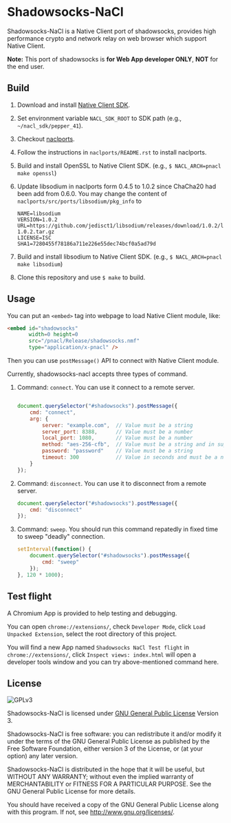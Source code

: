 Shadowsocks-NaCl
================

Shadowsocks-NaCl is a Native Client port of shadowsocks,
provides high performance crypto and network relay on
web browser which support Native Client.

**Note:** This port of shadowsocks is **for Web App developer ONLY**, **NOT** for the end user.


Build
-----
1. Download and install [Native Client SDK](https://developer.chrome.com/native-client/sdk/download).
2. Set environment variable `NACL_SDK_ROOT` to SDK path (e.g., `~/nacl_sdk/pepper_41`).
3. Checkout [naclports](https://code.google.com/p/naclports/wiki/HowTo_Checkout?tm=4).
4. Follow the instructions in `naclports/README.rst` to install naclports.
5. Build and install OpenSSL to Native Client SDK. (e.g., `$ NACL_ARCH=pnacl make openssl`)
6. Update libsodium in naclports form 0.4.5 to 1.0.2 since ChaCha20 had been add from 0.6.0.
   You may change the content of `naclports/src/ports/libsodium/pkg_info` to

    ```
    NAME=libsodium
    VERSION=1.0.2
    URL=https://github.com/jedisct1/libsodium/releases/download/1.0.2/libsodium-1.0.2.tar.gz
    LICENSE=ISC
    SHA1=7280455f78186a711e226e55dec74bcf0a5ad79d
    ```
7. Build and install libsodium to Native Client SDK. (e.g., `$ NACL_ARCH=pnacl make libsodium`)
8. Clone this repository and use `$ make` to build.


Usage
-----
You can put an `<embed>` tag into webpage to load Native Client module, like:

```html
<embed id="shadowsocks"
       width=0 height=0
       src="/pnacl/Release/shadowsocks.nmf"
       type="application/x-pnacl" />
```

Then you can use `postMessage()` API to connect with Native Client module.

Currently, shadowsocks-nacl accepts three types of command.

1. Command: `connect`. You can use it connect to a remote server.

    ```javascript

    document.querySelector("#shadowsocks").postMessage({
        cmd: "connect",
        arg: {
            server: "example.com",  // Value must be a string
            server_port: 8388,      // Value must be a number
            local_port: 1080,       // Value must be a number
            method: "aes-256-cfb",  // Value must be a string and in supported method list
            password: "password"    // Value must be a string
            timeout: 300            // Value in seconds and must be a number
        }
    });
   ```

2. Command: `disconnect`. You can use it to disconnect from a remote server.

    ```javascript
    document.querySelector("#shadowsocks").postMessage({
        cmd: "disconnect"
    });

    ```

3. Command: `sweep`. You should run this command repatedly in fixed time to sweep "deadly" connection.

    ```javascript
    setInterval(function() {
        document.querySelector("#shadowsocks").postMessage({
            cmd: "sweep"
        });
    }, 120 * 1000);
    ```


Test flight
----------
A Chromium App is provided to help testing and debugging.

You can open `chrome://extensions/`, check `Developer Mode`,
click `Load Unpacked Extension`, select the root directory of this project.

You will find a new App named `Shadowsocks NaCl Test flight` in `chrome://extensions/`,
click `Inspect views: index.html` will open a developer tools window and you can try
above-mentioned command here.


License
-------
![GPLv3](https://www.gnu.org/graphics/gplv3-127x51.png)

Shadowsocks-NaCl is licensed under [GNU General Public License](https://www.gnu.org/licenses/gpl.html) Version 3.

Shadowsocks-NaCl is free software: you can redistribute it and/or modify
it under the terms of the GNU General Public License as published by
the Free Software Foundation, either version 3 of the License, or
(at your option) any later version.

Shadowsocks-NaCl is distributed in the hope that it will be useful,
but WITHOUT ANY WARRANTY; without even the implied warranty of
MERCHANTABILITY or FITNESS FOR A PARTICULAR PURPOSE.  See the
GNU General Public License for more details.

You should have received a copy of the GNU General Public License
along with this program.  If not, see <http://www.gnu.org/licenses/>.
